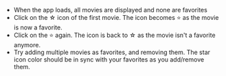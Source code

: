 - When the app loads, all movies are displayed and none are favorites
- Click on the ☆ icon of the first movie. The icon becomes ⭐ as the movie is now a favorite.
- Click on the ⭐ again. The icon is back to ☆ as the movie isn't a favorite anymore.
- Try adding multiple movies as favorites, and removing them. The star icon color should be in sync with your favorites as you add/remove them.
